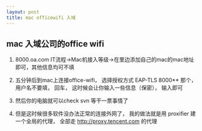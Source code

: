 ```yaml
---
layout: post
title: mac officewifi 入域
---
```


## mac 入域公司的office wifi

1. 8000.oa.com IT流程->Mac机接入等级->在里边添加自己的mac的mac地址即可，其他信息均可不填

2. 五分钟后到mac上连接office-wifi， 选择授权方式 EAP-TLS 8000** 那个， 用户名不要填， 回车， 这时候会让你输入一些信息（保密）， 输入即可

3. 然后你的电脑就可以check svn 等干一票事情了

4. 但是这时候很多软件没办法正常的连接外网了， 我的做法就是用 proxifier 建一个全局的代理， 全部走 http://proxy.tencent.com 的代理

